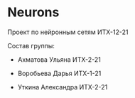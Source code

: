 # Neurons
Проект по нейронным сетям ИТХ-12-21

Состав группы: 

- Ахматова Ульяна ИТХ-2-21

- Воробьева Дарья ИТХ-1-21

- Уткина Александра ИТХ-2-21
